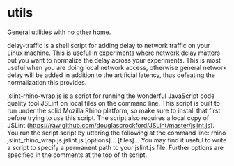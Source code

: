 utils
=====

General utilities with no other home.

delay-traffic is a shell script for adding delay to network traffic on your
Linux machine. This is useful in experiments where network delay matters but you
want to normalize the delay across your experiments. This is most useful when
you are doing local network access, otherwise general network delay will be
added in addition to the artificial latency, thus defeating the normalization
this provides.

jslint-rhino-wrap.js is a script for running the wonderful JavaScript code
quality tool JSLint on local files on the command line. This script is built to
run under the solid Mozilla Rhino platform, so make sure to install that first
before trying to use this script. The script also requires a local copy of
JSLint (https://raw.github.com/douglascrockford/JSLint/master/jslint.js). You
run the script script by uttering the following at the command line: rhino
jslint_rhino_wrap.js jslint.js [options]... [files]... You may find it useful to
write a script to specify a permanent path to your jslint.js file. Further
options are specified in the comments at the top of th script.
